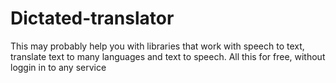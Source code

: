 # Dictated-translator
This may probably help you with libraries that work with speech to text, translate text to many languages and text to speech. All this for free, without loggin in to any service
